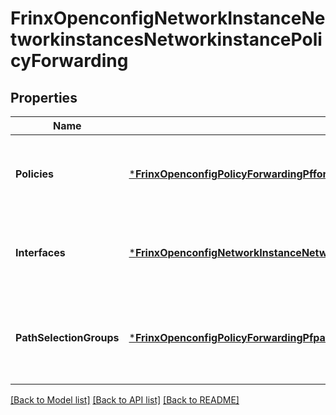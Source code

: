 # FrinxOpenconfigNetworkInstanceNetworkinstancesNetworkinstancePolicyForwarding

## Properties
Name | Type | Description | Notes
------------ | ------------- | ------------- | -------------
**Policies** | [***FrinxOpenconfigPolicyForwardingPfforwardingpolicystructuralPolicies**](frinx.openconfig.policy.forwarding.pfforwardingpolicystructural.Policies.md) | Optional[Forwarding policies defined to enact policy-based forwarding on the local system.] REF:Optional.empty | [optional] [default to null]
**Interfaces** | [***FrinxOpenconfigNetworkInstanceNetworkinstancesNetworkinstancePolicyforwardingInterfaces**](frinx.openconfig.network.instance.networkinstances.networkinstance.policyforwarding.Interfaces.md) | Optional[Configuration and operational state relating policy forwarding on interfaces.] REF:Optional.empty | [optional] [default to null]
**PathSelectionGroups** | [***FrinxOpenconfigPolicyForwardingPfpathgroupsstructuralPathSelectionGroups**](frinx.openconfig.policy.forwarding.pfpathgroupsstructural.PathSelectionGroups.md) | Optional[Surrounding container for the path selection groups defined within the policy forwarding model.] REF:Optional.empty | [optional] [default to null]

[[Back to Model list]](../README.md#documentation-for-models) [[Back to API list]](../README.md#documentation-for-api-endpoints) [[Back to README]](../README.md)


